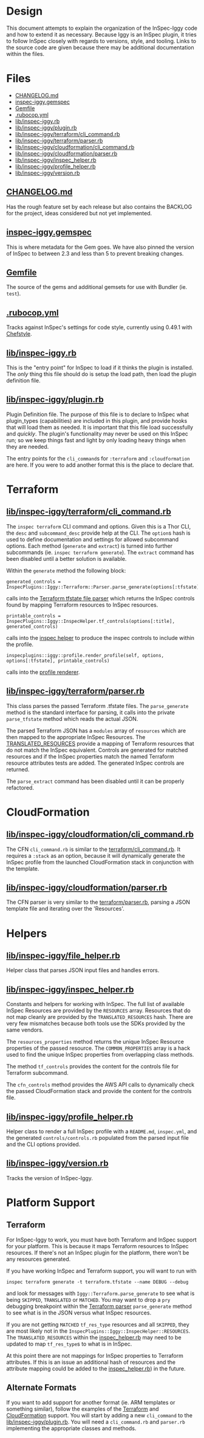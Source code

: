 # Design

This document attempts to explain the organization of the InSpec-Iggy code and how to extend it as necessary. Because Iggy is an InSpec plugin, it tries to follow InSpec closely with regards to versions, style, and tooling. Links to the source code are given because there may be additional documentation within the files.

# Files

* [CHANGELOG.md](#changelog)
* [inspec-iggy.gemspec](#gemspec)
* [Gemfile](#gemfile)
* [.rubocop.yml](#rubocop)
* [lib/inspec-iggy.rb](#iggy)
* [lib/inspec-iggy/plugin.rb](#plugin)
* [lib/inspec-iggy/terraform/cli_command.rb](#tf_cli)
* [lib/inspec-iggy/terraform/parser.rb](#tf_parse)
* [lib/inspec-iggy/cloudformation/cli_command.rb](#cfn_cli)
* [lib/inspec-iggy/cloudformation/parser.rb](#cfn_parse)
* [lib/inspec-iggy/inspec_helper.rb](#inspec_helper)
* [lib/inspec-iggy/profile_helper.rb](#profile_helper)
* [lib/inspec-iggy/version.rb](#version)

## [CHANGELOG.md](CHANGELOG.md)<a name="changelog"/>

Has the rough feature set by each release but also contains the BACKLOG for the project, ideas considered but not yet implemented.

## [inspec-iggy.gemspec](inspec-iggy.gemspec)<a name="gemspec"/>

This is where metadata for the Gem goes. We have also pinned the version of InSpec to between 2.3 and less than 5 to prevent breaking changes.

## [Gemfile](Gemfile)<a name="gemfile"/>

The source of the gems and additional gemsets for use with Bundler (ie. `test`).

## [.rubocop.yml](.rubocop.yml)<a name="rubocop"/>

Tracks against InSpec's settings for code style, currently using 0.49.1 with [Chefstyle](https://github.com/chef/chefstyle).

## [lib/inspec-iggy.rb](lib/inspec-iggy.rb)<a name="iggy"/>

This is the "entry point" for InSpec to load if it thinks the plugin is installed. The *only* thing this file should do is setup the load path, then load the plugin definition file.

## [lib/inspec-iggy/plugin.rb](lib/inspec-iggy/plugin.rb)<a name="plugin"/>

Plugin Definition file. The purpose of this file is to declare to InSpec what plugin_types (capabilities) are included in this plugin, and provide hooks that will load them as needed. It is important that this file load successfully and *quickly*. The plugin's functionality may never be used on this InSpec run; so we keep things fast and light by only loading heavy things when they are needed.

The entry points for the `cli_command`s for `:terraform` and `:cloudformation` are here. If you were to add another format this is the place to declare that.

# Terraform<a name="tf"/>

## [lib/inspec-iggy/terraform/cli_command.rb](lib/inspec-iggy/terraform/cli_command.rb)<a name="tf_cli"/>

The `inspec terraform` CLI command and options. Given this is a Thor CLI, the `desc` and `subcommand_desc` provide help at the CLI. The `option`s hash is used to define documentation and settings for allowed subcommand options. Each method (`generate` and `extract`) is turned into further subcommands (ie. `inspec terraform generate`). The `extract` command has been disabled until a better solution is available.

Within the `generate` method the following block:

    generated_controls = InspecPlugins::Iggy::Terraform::Parser.parse_generate(options[:tfstate])

calls into the [Terraform tfstate file parser](#tf_parse) which returns the InSpec controls found by mapping Terraform resources to InSpec resources.

    printable_controls = InspecPlugins::Iggy::InspecHelper.tf_controls(options[:title], generated_controls)

calls into the [inspec helper](#inspec_helper) to produce the inspec controls to include within the profile.

    inspecplugins::iggy::profile.render_profile(self, options, options[:tfstate], printable_controls)

calls into the [profile renderer](#profile_helper).

## [lib/inspec-iggy/terraform/parser.rb](lib/inspec-iggy/terraform/parser.rb)<a name="tf_parse"/>

This class parses the passed Terraform .tfstate files. The `parse_generate` method is the standard interface for parsing, it calls into the private `parse_tfstate` method which reads the actual JSON.

The parsed Terraform JSON has a `modules` array of `resources` which are then mapped to the appropriate InSpec Resources. The [TRANSLATED_RESOURCES](#inspec_helper) provide a mapping of Terraform resources that do not match the InSpec equivalent. Controls are generated for matched resources and if the InSpec properties match the named Terraform resource attributes tests are added. The generated InSpec controls are returned.

The `parse_extract` command has been disabled until it can be properly refactored.

# CloudFormation<a name="cfn"/>

## [lib/inspec-iggy/cloudformation/cli_command.rb](lib/inspec-iggy/cloudformation/cli_command.rb)<a name="cfn_cli"/>

The CFN `cli_command.rb` is similar to the [terraform/cli_command.rb](#tf_cli). It requires a `:stack` as an option, because it will dynamically generate the InSpec profile from the launched CloudFormation stack in conjunction with the template.

## [lib/inspec-iggy/cloudformation/parser.rb](lib/inspec-iggy/cloudformation/parser.rb)<a name="cfn_parse"/>

The CFN parser is very similar to the [terraform/parser.rb](#tf_parse), parsing a JSON template file and iterating over the 'Resources'.

# Helpers

## [lib/inspec-iggy/file_helper.rb](lib/inspec-iggy/file_helper.rb)<a name="file_helper"/>

Helper class that parses JSON input files and handles errors.

## [lib/inspec-iggy/inspec_helper.rb](lib/inspec-iggy/inspec_helper.rb)<a name="inspec_helper"/>

Constants and helpers for working with InSpec. The full list of available InSpec Resources are provided by the `RESOURCES` array. Resources that do not map cleanly are provided by the `TRANSLATED_RESOURCES` hash. There are very few mismatches because both tools use the SDKs provided by the same vendors.

The `resources_properties` method returns the unique InSpec Resource properties of the passed resource. The `COMMON_PROPERTIES` array is a hack used to find the unique InSpec properties from overlapping class methods.

The method `tf_controls` provides the content for the controls file for Terraform subcommand.

The `cfn_controls` method provides the AWS API calls to dynamically check the passed CloudFormation stack and provide the content for the controls file.

## [lib/inspec-iggy/profile_helper.rb](lib/inspec-iggy/profile_helper.rb)<a name="profile_helper"/>

Helper class to render a full InSpec profile with a `README.md`, `inspec.yml`, and the generated `controls/controls.rb` populated from the parsed input file and the CLI options provided.

## [lib/inspec-iggy/version.rb](lib/inspec-iggy/version.rb)<a name="version"/>

Tracks the version of InSpec-Iggy.

# Platform Support

## Terraform

For InSpec-Iggy to work, you must have both Terraform and InSpec support for your platform. This is because it maps Terraform resources to InSpec resources. If there's not an InSpec plugin for the platform, there won't be any resources generated.

If you have working InSpec and Terraform support, you will want to run with

    inspec terraform generate -t terraform.tfstate --name DEBUG --debug

and look for messages with `Iggy::Terraform.parse_generate` to see what is being `SKIPPED`, `TRANSLATED` or `MATCHED`. You may want to drop a `pry` debugging breakpoint within the [Terraform parser](#tf_parse) `parse_generate` method to see what is in the JSON versus what InSpec resources.

If you are not getting `MATCHED` `tf_res_type` resources and all `SKIPPED`, they are most likely not in the `InspecPlugins::Iggy::InspecHelper::RESOURCES`. The `TRANSLATED_RESOURCES` within the [inspec_helper.rb](#inspec_helper) may need to be updated to map `tf_res_type`s to what is in InSpec.

At this point there are not mappings for InSpec properties to Terraform attributes. If this is an issue an additional hash of resources and the attribute mapping could be added to the [inspec_helper.rb](#inspec_helper)) in the future.

## Alternate Formats

If you want to add support for another format (ie. ARM templates or something similar), follow the examples of the [Terraform](#tf) and [CloudFormation](#cfn) support. You will start by adding a new `cli_command` to the [lib/inspec-iggy/plugin.rb](#plugin). You will need a `cli_command.rb` and `parser.rb` implementing the appropriate classes and methods.
